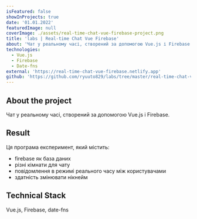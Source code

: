 ```yaml
---
isFeatured: false
showInProjects: true
date: '01.01.2022'
featuredImage: null
coverImage: ./assets/real-time-chat-vue-firebase-project.png
title: 'labs | Real-time Chat Vue Firebase'
about: 'Чат у реальному часі, створений за допомогою Vue.js і Firebase'
technologies:
  - Vue.js
  - Firebase
  - Date-fns
external: 'https://real-time-chat-vue-firebase.netlify.app'
github: 'https://github.com/ryuuto829/labs/tree/master/real-time-chat-vue-firebase'
---
```


## About the project

Чат у реальному часі, створений за допомогою Vue.js і Firebase.

## Result

Ця програма експеримент, який містить:

- firebase як база даних
- різні кімнати для чату
- повідомлення в режимі реального часу між користувачами
- здатність змінювати нікнейм

## Technical Stack

Vue.js, Firebase, date-fns

